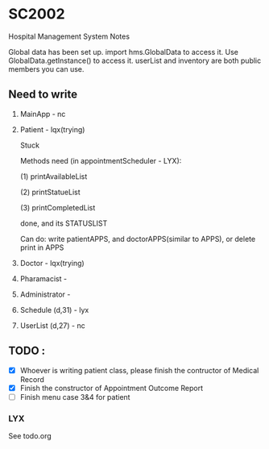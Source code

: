 # SC2002

Hospital Management System Notes

Global data has been set up. import hms.GlobalData to access it. Use GlobalData.getInstance() to access it. userList and inventory are both public members you can use.

## Need to write

1. MainApp - nc
2. Patient - lqx(trying)

   Stuck

   Methods need (in appointmentScheduler - LYX):

   (1) printAvailableList

   (2) printStatueList

   (3) printCompletedList

   done, and its STATUSLIST

   Can do: write patientAPPS, and doctorAPPS(similar to APPS), or delete print in APPS
3. Doctor - lqx(trying)
4. Pharamacist -
5. Administrator -
6. Schedule (d,31) - lyx
7. UserList (d,27) - nc

## TODO :

- [X]  Whoever is writing patient class, please finish the contructor of Medical Record
- [X]  Finish the constructor of Appointment Outcome Report
- [ ]  Finish menu case 3&4 for patient

### LYX
See todo.org
